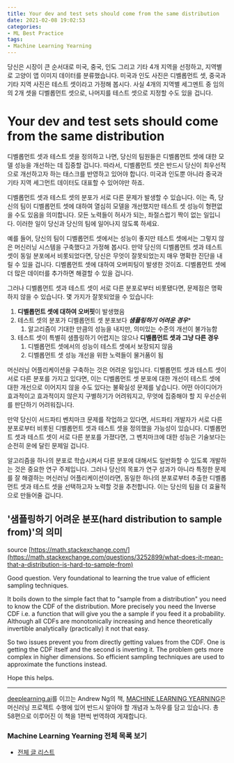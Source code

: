 ```yaml
---
title: Your dev and test sets should come from the same distribution
date: 2021-02-08 19:02:53
categories:
- ML Best Practice
tags:
- Machine Learning Yearning
---
```


당신은 시장이 큰 순서대로 미국, 중국, 인도 그리고 기타 4개 지역을 선정하고, 지역별로 고양이 앱 이미지 데이터를 분류했습니다. 미국과 인도 사진은 디벨롭먼트 셋, 중국과 기타 지역 사진은 테스트 셋이라고 가정해 봅시다. 사실 4개의 지역별 세그멘트 중 임의의 2개 셋을 디벨롭먼트 셋으로, 나머지를 테스트 셋으로 지정할 수도 있을 겁니다.

# Your dev and test sets should come from the same distribution

디벨롭먼트 셋과 테스트 셋을 정의하고 나면, 당신의 팀원들은 디벨롭먼트 셋에 대한 모델 성능을 개선하는 데 집중할 겁니다. 따라서, 디벨롭먼트 셋은 반드시 당신이 최우선적으로 개선하고자 하는 태스크를 반영하고 있어야 합니다. 미국과 인도뿐 아니라 중국과 기타 지역 세그먼트 데이터도 대표할 수 있어야만 하죠.

디벨롭먼트 셋과 테스트 셋의 분포가 서로 다른 문제가 발생할 수 있습니다. 이는 즉, 당신의 팀이 디벨롭먼트 셋에 대하여 열심히 모델을 개선했지만 테스트 셋 성능이 형편없을 수도 있음을 의미합니다. 모든 노력들이 허사가 되는, 좌절스럽기 짝이 없는 일입니다. 이러한 일이 당신과 당신의 팀에 일어나지 않도록 하세요.

예를 들어, 당신의 팀이 디벨롭먼트 셋에서는 성능이 좋지만 테스트 셋에서는 그렇지 않은 머신러닝 시스템을 구축했다고 가정해 봅시다. 만약 당신의 디벨롭먼트 셋과 테스트 셋이 동일 분포에서 비롯되었다면, 당신은 무엇이 잘못되었는지 매우 명확한 진단을 내릴 수 있을 겁니다. 디벨롭먼트 셋에 대하여 오버피팅이 발생한 것이죠. 디벨롭먼트 셋에 더 많은 데이터를 추가하면 해결할 수 있을 겁니다.

그러나 디벨롭먼트 셋과 테스트 셋이 서로 다른 분포로부터 비롯됐다면, 문제점은 명확하지 않을 수 있습니다. 몇 가지가 잘못되었을 수 있습니다:

1. **디벨롭먼트 셋에 대하여 오버핏**이 발생했음
2. 테스트 셋의 분포가 디벨롭먼트 셋 분포보다 ***샘플링하기 어려운 경우**** 
   1. 알고리즘이 기대한 만큼의 성능을 내지만, 의미있는 수준의 개선이 불가능함
3. 테스트 셋이 특별히 샘플링하기 어렵지는 않으나 **디벨롭먼트 셋과 그냥 다른 경우**
   1. 디벨롭먼트 셋에서의 성능이 테스트 셋에서 보장되지 않음
   2. 디벨롭먼트 셋 성능 개선을 위한 노력들이 물거품이 됨



머신러닝 어플리케이션을 구축하는 것은 어려운 일입니다. 디벨롭먼트 셋과 테스트 셋이 서로 다른 분포를 가지고 있다면, 이는 디벨롭먼트 셋 분포에 대한 개선이 테스트 셋에 대한 개선으로 이어지지 않을 수도 있다는 불확실성 문제를 낳습니다. 어떤 아이디어가 효과적이고 효과적이지 않은지 구별하기가 어려워지고, 무엇에 집중해야 할 지 우선순위를 판단하기 어려워집니다.

만약 당신이 서드파티 벤치마크 문제를 작업하고 있다면, 서드파티 개발자가 서로 다른 분포로부터 비롯된 디벨롭먼트 셋과 테스트 셋을 정의했을 가능성이 있습니다. 디벨롭먼트 셋과 테스트 셋이 서로 다른 분포를 가졌다면, 그 벤치마크에 대한 성능은 기술보다는 순전히 운에 달린 문제일 겁니다.

알고리즘을 하나의 분포로 학습시켜서 다른 분포에 대해서도 일반화할 수 있도록 개발하는 것은 중요한 연구 주제입니다. 그러나 당신의 목표가 연구 성과가 아니라 특정한 문제를 잘 해결하는 머신러닝 어플리케이션이라면, 동일한 하나의 분포로부터 추출한 디벨롭먼트 셋과 테스트 셋을 선택하고자 노력할 것을 추천합니다. 이는 당신의 팀을 더 효율적으로 만들어줄 겁니다.





## '샘플링하기 어려운 분포(hard distribution to sample from)'의 의미

source [https://math.stackexchange.com/](https://math.stackexchange.com/questions/3252899/what-does-it-mean-that-a-distribution-is-hard-to-sample-from)

Good question. Very foundational to learning the true value of efficient sampling techniques.

It boils down to the simple fact that to "sample from a distribution" you need to know the CDF of the distribution. More precisely you need the Inverse CDF i.e. a function that will give you the a sample if you feed it a probability. Although all CDFs are monotonically increasing and hence theoretically invertible analytically (practically) it not that easy. 

So two issues prevent you from directly getting values from the CDF. One is getting the CDF itself and the second is inverting it. The problem gets more complex in higher dimensions. So efficient sampling techniques are used to approximate the functions instead.

Hope this helps.



---

[deeplearning.ai](https://www.deeplearning.ai)를 이끄는 Andrew Ng의 책, [MACHINE LEARNING YEARNING](https://d2wvfoqc9gyqzf.cloudfront.net/content/uploads/2018/09/Ng-MLY01-13.pdf?utm_campaign=MLY%20Ebook%20Email&utm_medium=email&_hsmi=78646066&_hsenc=p2ANqtz-8EN6pTX4f_zSAT80ls6z_VnjtNqRW5_6H7bwAgac2tcKhJ0ZXMwNquIMXhBZzXz2nL9v2cwqsEnEeEOlFfen_ZyuVQtw&utm_content=78646066&utm_source=hs_automation)은 머신러닝 프로젝트 수행에 있어 반드시 알아야 할 개념과 노하우를 담고 있습니다. 총 58편으로 이루어진 이 책을 1편씩 번역하여 게재합니다.

### Machine Learning Yearning 전체 목록 보기

- [전체 글 리스트](https://choigww.github.io/tag/#/Machine%20Learning%20Yearning)